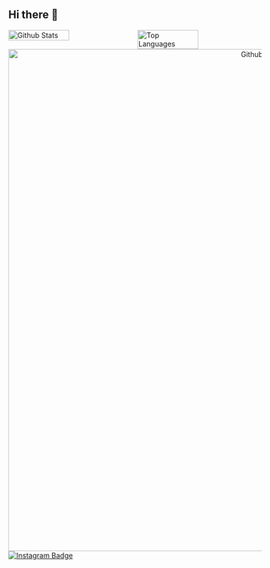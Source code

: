 ## Hi there 👋

<!-- Estatísticas lado a lado -->
<div style="display: flex; justify-content: space-between;">
  <img src="https://github-readme-stats.vercel.app/api?username=ThailaSchmidt&theme=dracula&hide_border=false&include_all_commits=true" alt="Github Stats" width="49%"/>
  <img src="https://github-readme-stats.vercel.app/api/top-langs/?username=iuricode&theme=dracula&hide_border=false&include_all_commits=true&count_private=true&layout=compact" alt="Top Languages" width="49%"/>
</div>

<!-- Streak centralizado e ajustado -->
<div align="center">
  <img src="https://github-readme-streak-stats.herokuapp.com/?user=ThailaSchmidt&theme=dracula&hide_border=false" alt="Github Streak" width="1000px"/>
</div>

<!-- Instagram no canto -->
<div align="left">
  <a href="https://www.instagram.com/">
    <img src="https://img.shields.io/badge/Instagram-E4405F?style=for-the-badge&logo=instagram&logoColor=white" alt="Instagram Badge"/>
  </a>
</div>
